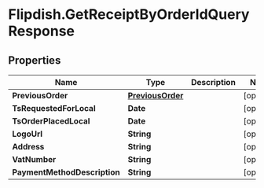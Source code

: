 # Flipdish.GetReceiptByOrderIdQueryResponse

## Properties
Name | Type | Description | Notes
------------ | ------------- | ------------- | -------------
**PreviousOrder** | [**PreviousOrder**](PreviousOrder.md) |  | [optional] 
**TsRequestedForLocal** | **Date** |  | [optional] 
**TsOrderPlacedLocal** | **Date** |  | [optional] 
**LogoUrl** | **String** |  | [optional] 
**Address** | **String** |  | [optional] 
**VatNumber** | **String** |  | [optional] 
**PaymentMethodDescription** | **String** |  | [optional] 


